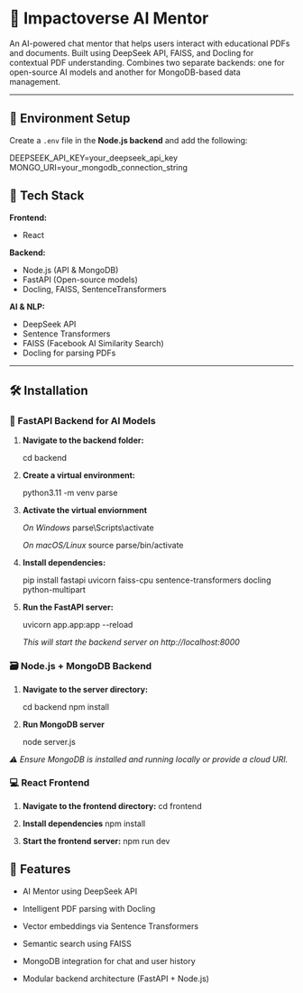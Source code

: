 # 🌌 Impactoverse AI Mentor

An AI-powered chat mentor that helps users interact with educational PDFs and documents. Built using DeepSeek API, FAISS, and Docling for contextual PDF understanding. Combines two separate backends: one for open-source AI models and another for MongoDB-based data management.

---

## 🔐 Environment Setup

Create a `.env` file in the **Node.js backend** and add the following:

DEEPSEEK_API_KEY=your_deepseek_api_key
MONGO_URI=your_mongodb_connection_string

## 🚀 Tech Stack

**Frontend:**
-  React

**Backend:**
-  Node.js (API & MongoDB)
-  FastAPI (Open-source models)
-  Docling, FAISS, SentenceTransformers

**AI & NLP:**
-  DeepSeek API
-  Sentence Transformers
-  FAISS (Facebook AI Similarity Search)
-  Docling for parsing PDFs

---

## 🛠️ Installation

### 🔧 FastAPI Backend for AI Models

1. **Navigate to the backend folder:**
    
   cd backend

2. **Create a virtual environment:**

   python3.11 -m venv parse

3. **Activate the virtual enviornment**

     *On Windows*
      parse\Scripts\activate

     *On macOS/Linux*
     source parse/bin/activate

4. **Install dependencies:**

    pip install fastapi uvicorn faiss-cpu sentence-transformers docling python-multipart

5. **Run the FastAPI server:**
    
    uvicorn app.app:app --reload

    *This will start the backend server on http://localhost:8000*


 ### 🗃️ Node.js + MongoDB Backend

1. **Navigate to the server directory:**
    
    cd backend
    npm install

2. **Run MongoDB server**

   node server.js

*⚠️ Ensure MongoDB is installed and running locally or provide a cloud URI.*

### 💻 React Frontend 

1. **Navigate to the frontend directory:**
   cd frontend

2. **Install dependencies**
   npm install


3. **Start the frontend server:**
   npm run dev

## 🌟 Features
- AI Mentor using DeepSeek API

- Intelligent PDF parsing with Docling

- Vector embeddings via Sentence Transformers

- Semantic search using FAISS

- MongoDB integration for chat and user history

- Modular backend architecture (FastAPI + Node.js)
